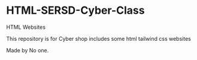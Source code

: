 # HTML-SERSD-Cyber-Class
HTML Websites


This repository is for Cyber shop
includes some html tailwind css websites

Made by No one.
